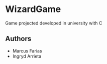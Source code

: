# WizardGame
Game projected developed in university with C

## Authors
- Marcus Farias
- Ingryd Arrieta
